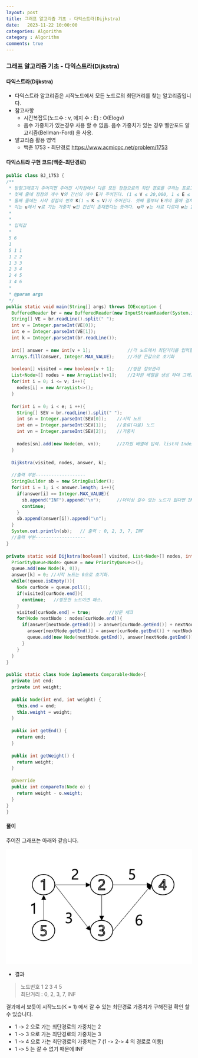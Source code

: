 ```yaml
---
layout: post
title: 그래프 알고리즘 기초 - 다익스트라(Dijkstra)
date:   2023-11-22 10:00:00
categories: Algorithm
category : Algorithm
comments: true 
---
```


### 그래프 알고리즘 기초 - 다익스트라(Dijkstra) 

#### 다익스트라(Dijkstra)

- 다익스트라 알고리즘은 시작노드에서 모든 노드로의 최단거리를 찾는 알고리즘입니다.
- 참고사항
  - 시간복잡도(노드수 : v, 에지 수 : E) : O(Elogv) 
  - 음수 가중치가 있는경우 사용 할 수 없음. 음수 가중치가 있는 경우 벨만포드 알고리즘(Bellman-Ford) 을 사용.
- 알고리즘 활용 영역
  - 백준 1753 - 최단경로 <https://www.acmicpc.net/problem/1753>

#### 다익스트라 구현 코드(백준-최단경로)

  ```java
 public class BJ_1753 {
  /**
   * 방향그래프가 주어지면 주어진 시작점에서 다른 모든 정점으로의 최단 경로를 구하는 프로그램을 작성하시오. 단, 모든 간선의 가중치는 10 이하의 자연수이다.
   * 첫째 줄에 정점의 개수 V와 간선의 개수 E가 주어진다. (1 ≤ V ≤ 20,000, 1 ≤ E ≤ 300,000) 모든 정점에는 1부터 V까지 번호가 매겨져 있다고 가정한다.
   * 둘째 줄에는 시작 정점의 번호 K(1 ≤ K ≤ V)가 주어진다. 셋째 줄부터 E개의 줄에 걸쳐 각 간선을 나타내는 세 개의 정수 (u, v, w)가 순서대로 주어진다.
   * 이는 u에서 v로 가는 가중치 w인 간선이 존재한다는 뜻이다. u와 v는 서로 다르며 w는 10 이하의 자연수이다. 서로 다른 두 정점 사이에 여러 개의 간선이 존재할 수도 있음에 유의한다.
   *
   *
   * 입력값
   *
   5 6
   1
   5 1 1
   1 2 2
   1 3 3
   2 3 4
   2 4 5
   3 4 6
   *
   * @param args
   */
  public static void main(String[] args) throws IOException {
    BufferedReader br = new BufferedReader(new InputStreamReader(System.in));
    String[] VE = br.readLine().split(" ");
    int v = Integer.parseInt(VE[0]);
    int e = Integer.parseInt(VE[1]);
    int k = Integer.parseInt(br.readLine());

    int[] answer = new int[v + 1];              //각 노드에서 최단거리를 입력할 결과 배열 (시작노드는 0으로, 나머지는 무한대(∞)로 입력한다.)
    Arrays.fill(answer, Integer.MAX_VALUE);     //가장 큰값으로 초기화

    boolean[] visited = new boolean[v + 1];     //방문 정보관리
    List<Node>[] nodes = new ArrayList[v+1];    //2차원 배열을 생성 하여 그래프 정보를 입력한다.
    for(int i = 0; i <= v; i++){
      nodes[i] = new ArrayList<>();
    }

    for(int i = 0; i < e; i ++){
      String[] SEV = br.readLine().split(" ");
      int sn = Integer.parseInt(SEV[0]);    //시작 노드
      int en = Integer.parseInt(SEV[1]);    //종료(다음) 노드
      int vn = Integer.parseInt(SEV[2]);    //가중치

      nodes[sn].add(new Node(en, vn));      //2차원 배열에 입력. list의 Index(sn) 가 노드 번호가 된다.
    }

    Dijkstra(visited, nodes, answer, k);

    //출력 부분-------------------
    StringBuilder sb = new StringBuilder();
    for(int i = 1; i < answer.length; i++){
      if(answer[i] == Integer.MAX_VALUE){
        sb.append("INF").append("\n");      //더이상 갈수 있는 노드가 없다면 INF 로 출력 (무한대(∞) 로 남아있다는 것은 더이상 갈 수 있는 노드가 없다는 것을 뜻함.)
        continue;
      }
      sb.append(answer[i]).append("\n");
    }
    System.out.println(sb);   // 출력 : 0, 2, 3, 7, INF
    //출력 부분-------------------
  }

  private static void Dijkstra(boolean[] visited, List<Node>[] nodes, int[] answer, int k) {
    PriorityQueue<Node> queue = new PriorityQueue<>();
    queue.add(new Node(k, 0));
    answer[k] = 0; //시작 노드는 0으로 초기화.
    while(!queue.isEmpty()){
      Node curNode = queue.poll();
      if(visited[curNode.end]){
        continue;   //방문한 노드이면 패스.
      }
      visited[curNode.end] = true;       //방문 체크
      for(Node nextNode : nodes[curNode.end]){
        if(answer[nextNode.getEnd()] > answer[curNode.getEnd()] + nextNode.weight){
          answer[nextNode.getEnd()] = answer[curNode.getEnd()] + nextNode.weight;    //가중치 업데이트
          queue.add(new Node(nextNode.getEnd(), answer[nextNode.getEnd()]));
        }
      }
    }
  }

  public static class Node implements Comparable<Node>{
    private int end;
    private int weight;

    public Node(int end, int weight) {
      this.end = end;
      this.weight = weight;
    }

    public int getEnd() {
      return end;
    }

    public int getWeight() {
      return weight;
    }

    @Override
    public int compareTo(Node o) {
      return weight - o.weight;
    }
  }
}
  ```

#### 풀이

주어진 그래프는 아래와 같습니다.

![1753_그래프](/img/algorithm/baekjoon_1753.png)

* 결과
> 노드번호    1  2  3  4  5  
> 최단거리 :  0, 2, 3, 7, INF

결과에서 보듯이 시작노드(K = 1) 에서 갈 수 있는 최단경로 가중치가 구해진걸 확인 할 수 있습니다.

- 1 -> 2 으로 가는 최단경로의 가중치는 2
- 1 -> 3 으로 가는 최단경로의 가중치는 3
- 1 -> 4 으로 가는 최단경로의 가중치는 7 (1 -> 2-> 4 의 경로로 이동)
- 1 -> 5 는 갈 수 없기 때문에 INF

